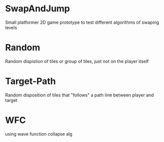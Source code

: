 # SwapAndJump
Small platformer 2D game prototype to test different algorithms of swaping levels

# Random
Random dispistion of tiles or group of tiles, just not on the player itself
# Target-Path
Random disposition of tiles that "follows" a path line between player and target
# WFC
using wave function collapse alg

